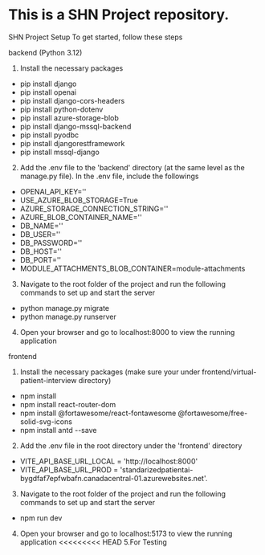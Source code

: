 This is a SHN Project repository.
=======
SHN Project Setup
To get started, follow these steps

backend (Python 3.12)
1. Install the necessary packages
- pip install django
- pip install openai
- pip install django-cors-headers
- pip install python-dotenv
- pip install azure-storage-blob
- pip install django-mssql-backend
- pip install pyodbc
- pip install djangorestframework
- pip install mssql-django

2. Add the .env file to the 'backend' directory (at the same level as the manage.py file). In the .env file, include the followings
- OPENAI_API_KEY=''
- USE_AZURE_BLOB_STORAGE=True 
- AZURE_STORAGE_CONNECTION_STRING=''
- AZURE_BLOB_CONTAINER_NAME=''
- DB_NAME=''
- DB_USER=''
- DB_PASSWORD=''
- DB_HOST=''
- DB_PORT=''
- MODULE_ATTACHMENTS_BLOB_CONTAINER=module-attachments

3. Navigate to the root folder of the project and run the following commands to set up and start the server
- python manage.py migrate
- python manage.py runserver

4. Open your browser and go to localhost:8000 to view the running application

frontend
1. Install the necessary packages (make sure your under frontend/virtual-patient-interview directory)
- npm install
- npm install react-router-dom
- npm install @fortawesome/react-fontawesome @fortawesome/free-solid-svg-icons
- npm install antd --save


2. Add the .env file in the root directory under the 'frontend' directory
- VITE_API_BASE_URL_LOCAL = 'http://localhost:8000'
- VITE_API_BASE_URL_PROD = 'standarizedpatientai-bygdfaf7epfwbafn.canadacentral-01.azurewebsites.net'.
  
3. Navigate to the root folder of the project and run the following commands to set up and start the server
- npm run dev

4. Open your browser and go to localhost:5173 to view the running application
<<<<<<<<< HEAD
5.For Testing
